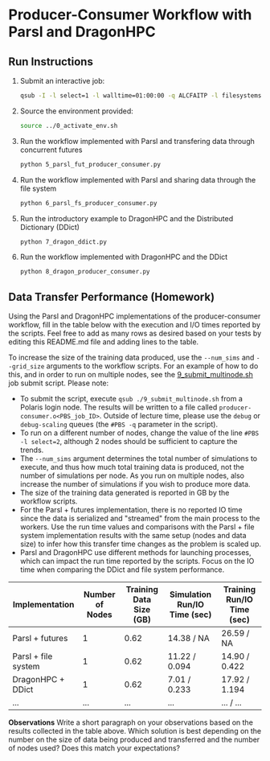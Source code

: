 # Producer-Consumer Workflow with Parsl and DragonHPC



## Run Instructions

1. Submit an interactive job:

    ```bash
    qsub -I -l select=1 -l walltime=01:00:00 -q ALCFAITP -l filesystems=home:eagle -A ALCFAITP
    ```

2. Source the environment provided:

    ```bash
    source ../0_activate_env.sh
    ```

3. Run the workflow implemented with Parsl and transfering data through concurrent futures

    ```bash
    python 5_parsl_fut_producer_consumer.py
    ```

4. Run the workflow implemented with Parsl and sharing data through the file system 

    ```bash
    python 6_parsl_fs_producer_consumer.py
    ```

5. Run the introductory example to DragonHPC and the Distributed Dictionary (DDict)

    ```bash
    python 7_dragon_ddict.py
    ```

5. Run the workflow implemented with DragonHPC and the DDict

    ```bash
    python 8_dragon_producer_consumer.py
    ```


## Data Transfer Performance (Homework)

Using the Parsl and DragonHPC implementations of the producer-consumer workflow, fill in the table below with the execution and I/O times reported by the scripts. Feel free to add as many rows as desired based on your tests by editing this README.md file and adding lines to the table.

To increase the size of the training data produced, use the `--num_sims` and `--grid_size` arguments to the workflow scripts. For an example of how to do this, and in order to run on multiple nodes, see the [9_submit_multinode.sh](./9_submit_multinode.sh) job submit script. 
Please note:

* To submit the script, execute `qsub ./9_submit_multinode.sh` from a Polaris login node. The results will be written to a file called `producer-consumer.o<PBS_job_ID>`. Outside of lecture time, please use the `debug` or `debug-scaling` queues (the `#PBS -q` parameter in the script).
* To run on a different number of nodes, change the value of the line `#PBS -l select=2`, although 2 nodes should be sufficient to capture the trends.
* The `--num_sims` argument determines the total number of simulations to execute, and thus how much total training data is produced, not the number of simulations per node. As you run on multiple nodes, also increase the number of simulations if you wish to produce more data.
* The size of the training data generated is reported in GB by the workflow scripts. 
* For the Parsl + futures implementation, there is no reported IO time since the data is serialized and "streamed" from the main process to the workers. Use the run time values and comparisons with the Parsl + file system implementation results with the same setup (nodes and data size) to infer how this transfer time changes as the problem is scaled up.
* Parsl and DragonHPC use different methods for launching processes, which can impact the run time reported by the scripts. Focus on the IO time when comparing the DDict and file system performance. 


| Implementation   | Number of Nodes | Training Data Size (GB) | Simulation Run/IO Time (sec) | Training Run/IO Time (sec) |
|------------------|-----------------|--------------------|-----------------|---------------|
| Parsl + futures | 1   | 0.62   | 14.38 / NA   | 26.59 / NA   |
| Parsl + file system | 1   | 0.62   | 11.22 / 0.094   | 14.90 / 0.422   |
| DragonHPC + DDict | 1   | 0.62   | 7.01 / 0.233   | 17.92 / 1.194   |
| ...   | ...   | ...   | ...  | ... / ...  | ... / ...  |


**Observations**
Write a short paragraph on your observations based on the results collected in the table above. Which solution is best depending on the number on the size of data being produced and transferred and the number of nodes used? Does this match your expectations? 
